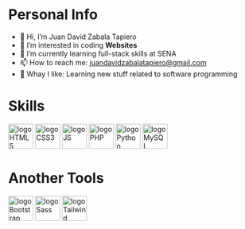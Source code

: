 # Personal Info
- 👋 Hi, I’m Juan David Zabala Tapiero
- 👀 I’m interested in coding <b>Websites</b>
- 🌱 I’m currently learning full-stack skills at SENA
- 📫 How to reach me: juandavidzabalatapiero@gmail.com
- 💖 Whay I like: Learning new stuff related to software programming

# Skills
<div align="left">
  <img src="https://cdn.jsdelivr.net/gh/devicons/devicon@latest/icons/html5/html5-original-wordmark.svg" width="50" alt="logo HTML5"/>
  <img src="https://cdn.jsdelivr.net/gh/devicons/devicon@latest/icons/css3/css3-original-wordmark.svg" width="50" alt="logo CSS3"/>
  <img src="https://cdn.jsdelivr.net/gh/devicons/devicon@latest/icons/javascript/javascript-original.svg" width="50" alt="logo JS"/>
  <img src="https://cdn.jsdelivr.net/gh/devicons/devicon@latest/icons/php/php-original.svg" width="50" alt="logo PHP"/>
  <img src="https://cdn.jsdelivr.net/gh/devicons/devicon@latest/icons/python/python-original.svg" width="50" alt="logo Python"/>
  <img src="https://cdn.jsdelivr.net/gh/devicons/devicon@latest/icons/mysql/mysql-original.svg" width="50" alt="logo MySQL"/>
</div>

# Another Tools
<div align="left">
  <img src="https://cdn.jsdelivr.net/gh/devicons/devicon@latest/icons/bootstrap/bootstrap-original.svg" width="50" alt="logo Bootstrap"/>
  <img src="https://cdn.jsdelivr.net/gh/devicons/devicon@latest/icons/sass/sass-original.svg" width="50" alt="logo Sass"/>
  <img src="https://cdn.jsdelivr.net/gh/devicons/devicon@latest/icons/tailwindcss/tailwindcss-original.svg" width="50" alt="logo Tailwind"/>
</div>

<!---
JuanDavidZabalaTapiero/JuanDavidZabalaTapiero is a ✨ special ✨ repository because its `README.md` (this file) appears on your GitHub profile.
You can click the Preview link to take a look at your changes.
--->
